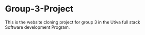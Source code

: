 # Group-3-Project
This is the website cloning project for group 3 in the Utiva full stack Software development Program.
